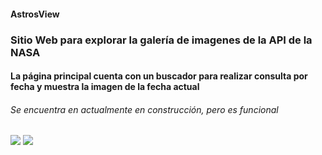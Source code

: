 <h4>AstrosView</h4>
<h3>Sitio Web para explorar la galería de imagenes de la API de la NASA</h3>
<h4>La página principal  cuenta con un buscador para realizar consulta por fecha y muestra la imagen de la fecha actual</h4>
<h6>Se encuentra en actualmente en construcción, pero es funcional</h6>

<img src="https://github.com/user-attachments/assets/6a87d38c-f450-4140-8198-d09908db4af9">

<img src="https://github.com/user-attachments/assets/d68b7973-6ea4-43e6-8b9a-9ef870f22da1">
